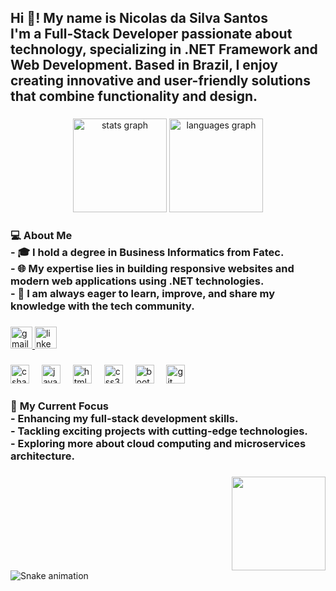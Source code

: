 <h2 align="left">Hi 👋! My name is Nicolas da Silva Santos  <br>I'm a <strong>Full-Stack Developer</strong> passionate about technology, specializing in <strong>.NET Framework</strong> and <strong>Web Development</strong>. Based in Brazil, I enjoy creating innovative and user-friendly solutions that combine functionality and design.</h2>

###

<div align="center">
  <img src="https://github-readme-stats.vercel.app/api?username=NVanitas&hide_title=false&hide_rank=false&show_icons=true&include_all_commits=true&count_private=true&disable_animations=false&theme=dracula&locale=en&hide_border=false" height="150" alt="stats graph"  />
  <img src="https://github-readme-stats.vercel.app/api/top-langs?username=NVanitas&locale=en&hide_title=false&layout=compact&card_width=320&langs_count=5&theme=dracula&hide_border=false" height="150" alt="languages graph"  />
</div>

###

<h3 align="left">💻 <strong>About Me</strong>  <br>- 🎓 I hold a degree in <strong>Business Informatics from Fatec</strong>.  <br>- 🌐 My expertise lies in building <strong>responsive websites</strong> and <strong>modern web applications</strong> using .NET technologies.  <br>- 🚀 I am always eager to learn, improve, and share my knowledge with the tech community.</h3>

###

<div align="left">
  <a href="nicolasdasilvasantos04@gmail.com" target="_blank">
    <img src="https://img.shields.io/static/v1?message=Gmail&logo=gmail&label=&color=D14836&logoColor=white&labelColor=&style=for-the-badge" height="35" alt="gmail logo"  />
  </a>
  <a href="https://www.linkedin.com/in/nicolasdasilvasantos/" target="_blank">
    <img src="https://img.shields.io/static/v1?message=LinkedIn&logo=linkedin&label=&color=0077B5&logoColor=white&labelColor=&style=for-the-badge" height="35" alt="linkedin logo"  />
  </a>
</div>

###

<div align="left">
  <img src="https://cdn.jsdelivr.net/gh/devicons/devicon/icons/csharp/csharp-original.svg" height="30" alt="csharp logo"  />
  <img width="12" />
  <img src="https://cdn.jsdelivr.net/gh/devicons/devicon/icons/javascript/javascript-original.svg" height="30" alt="javascript logo"  />
  <img width="12" />
  <img src="https://cdn.jsdelivr.net/gh/devicons/devicon/icons/html5/html5-original.svg" height="30" alt="html5 logo"  />
  <img width="12" />
  <img src="https://cdn.jsdelivr.net/gh/devicons/devicon/icons/css3/css3-original.svg" height="30" alt="css3 logo"  />
  <img width="12" />
  <img src="https://cdn.jsdelivr.net/gh/devicons/devicon/icons/bootstrap/bootstrap-original.svg" height="30" alt="bootstrap logo"  />
  <img width="12" />
  <img src="https://cdn.jsdelivr.net/gh/devicons/devicon/icons/git/git-original.svg" height="30" alt="git logo"  />
</div>

###

<h3 align="left">🚧 <strong>My Current Focus</strong>  <br>- Enhancing my <strong>full-stack development skills</strong>.  <br>- Tackling exciting projects with <strong>cutting-edge technologies</strong>.  <br>- Exploring more about <strong>cloud computing</strong> and <strong>microservices architecture</strong>.</h3>

###

<img align="right" height="150" src="https://media2.giphy.com/media/v1.Y2lkPTc5MGI3NjExazF2c2Fpb2cxbDlldGd4bGthYWZwYmNuYnljN296d2YycmVyZGF2NyZlcD12MV9pbnRlcm5hbF9naWZfYnlfaWQmY3Q9Zw/iKCejlLBqcJcrw3xWG/giphy.gif"  />

###

<br clear="both">

<img src="https://raw.githubusercontent.com/NVanitas/NVanitas/output/snake.svg" alt="Snake animation" />

###
